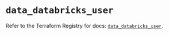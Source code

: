 # `data_databricks_user`

Refer to the Terraform Registry for docs: [`data_databricks_user`](https://registry.terraform.io/providers/databricks/databricks/1.55.0/docs/data-sources/user).
